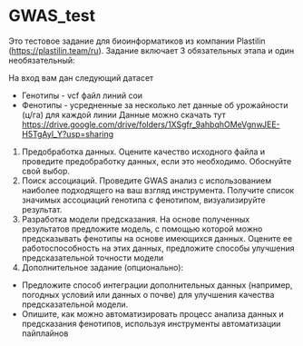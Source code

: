 # GWAS_test
Это тестовое задание для биоинформатиков из компании Plastilin (https://plastilin.team/ru). Задание включает 3 обязательных этапа и один необязательный:  

На вход вам дан следующий датасет
- Генотипы - vcf файл линий сои
- Фенотипы - усредненные за несколько лет данные об урожайности (ц/га) для
каждой линии
Данные можно скачать тут
https://drive.google.com/drive/folders/1XSgfr_9ahbqhOMeVgnwJEE-H5TgAyl_Y?usp=sharing

1. Предобработка данных. Оцените качество исходного файла и проведите предобработку данных, если это необходимо. Обоснуйте свой выбор.
2. Поиск ассоциаций. Проведите GWAS анализ с использованием наиболее подходящего на ваш взгляд инструмента. Получите список значимых ассоциаций генотипа с фенотипом, визуализируйте результат.
3. Разработка модели предсказания. На основе полученных результатов предложите модель, с помощью которой можно предсказывать фенотипы на основе имеющихся данных. Оцените ее работоспособность на этих данных, предложите способы улучшения предсказательной точности модели
4. Дополнительное задание (опционально):
- Предложите способ интеграции дополнительных данных (например,
погодных условий или данных о почве) для улучшения качества
предсказательной модели.
- Опишите, как можно автоматизировать процесс анализа данных и
предсказания фенотипов, используя инструменты автоматизации пайплайнов
